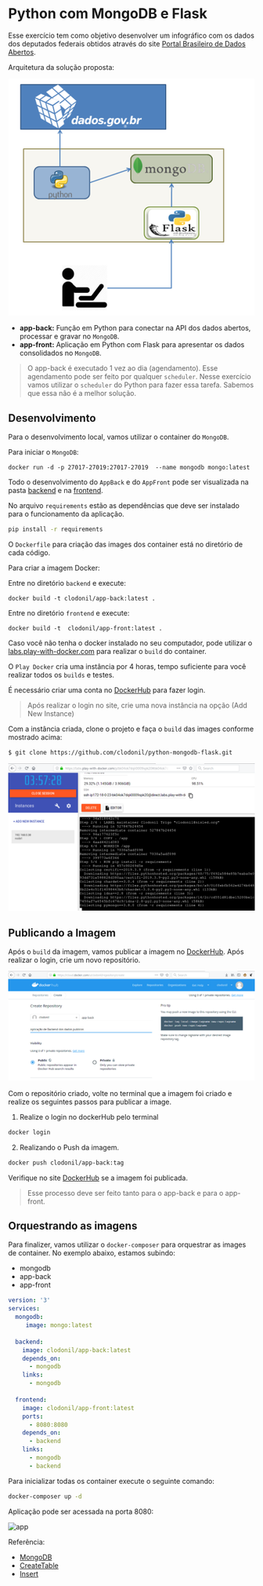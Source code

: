 # Python com MongoDB e Flask

Esse exercício tem como objetivo desenvolver um infográfico com os dados dos deputados federais obtidos através do site [Portal Brasileiro de Dados Abertos](https://dadosabertos.camara.leg.br/).

Arquitetura da solução proposta:

![arquitetura](img/arquitetura.png)


* **app-back:** Função em Python para conectar na API dos dados abertos, processar e gravar no `MongoDB`.
* **app-front:** Aplicação em Python com Flask para apresentar os dados consolidados no `MongoDB`.

> O app-back é executado 1 vez ao dia (agendamento). Esse agendamento pode ser feito por qualquer `scheduler`. Nesse exercício vamos utilizar o `scheduler` do  Python para fazer essa tarefa. Sabemos que essa não é a melhor solução.


## Desenvolvimento

Para o desenvolvimento local, vamos utilizar o container do `MongoDB`.

Para iniciar o `MongoDB`:

```
docker run -d -p 27017-27019:27017-27019  --name mongodb mongo:latest
```

Todo o desenvolvimento do `AppBack` e do `AppFront` pode ser visualizada na pasta [backend](backend) e na [frontend](frontend).

No arquivo `requirements` estão as dependências que deve ser instalado para o funcionamento da aplicação.

```bash
pip install -r requirements
```  

O `Dockerfile` para criação das images dos container está no diretório de cada código.
 
Para criar a imagem Docker:

Entre no diretório `backend` e execute:

```
docker build -t clodonil/app-back:latest .
```
Entre no diretório `frontend` e execute:

```
docker build -t  clodonil/app-front:latest .
```

Caso você não tenha o docker instalado no seu computador, pode utilizar o [labs.play-with-docker.com](https://labs.play-with-docker.com) para realizar o `build` do container.

O `Play Docker` cria uma instância por 4 horas, tempo suficiente para você realizar todos os `builds` e testes.

É necessário criar uma conta no [DockerHub](https://hub.docker.com/) para fazer login.

> Após realizar o login no site, crie uma nova instância na opção (Add New Instance)

Com a instância criada, clone o projeto e faça o `build` das images conforme mostrado acima:

```bash
$ git clone https://github.com/clodonil/python-mongodb-flask.git
```
  
 ![instance](img/instance.png)

## Publicando a Imagem

Após o `build` da imagem, vamos publicar a imagem no [DockerHub](https://hub.docker.com/). Após realizar o login, crie um novo repositório.

![createrepo](img/create_repo.png)

Com o repositório criado, volte no terminal que a imagem foi criado e realize os seguintes passos para publicar a image.


1. Realize o login no dockerHub pelo terminal
```bash
docker login
```

2. Realizando o Push da imagem.

```bash
docker push clodonil/app-back:tag
```
Verifique no site [DockerHub](https://hub.docker.com/) se a imagem foi publicada.

> Esse processo deve ser feito tanto para o app-back e para o app-front. 

## Orquestrando as imagens

Para finalizer, vamos utilizar o `docker-composer` para orquestrar as images de container. No exemplo abaixo, estamos subindo:

- mongodb
- app-back
- app-front

```yaml
version: '3'
services:
  mongodb:
     image: mongo:latest
 
  backend:
    image: clodonil/app-back:latest
    depends_on:
      - mongodb
    links:
      - mongodb

  frontend:
    image: clodonil/app-front:latest
    ports:
      - 8080:8080
    depends_on:
      - backend
    links:
      - mongodb
      - backend
```

Para inicializar todas os container execute o seguinte comando:

```bash
docker-composer up -d
```

Aplicação pode ser acessada na porta 8080:

![app](img/app.png)


Referência:

- [MongoDB](https://medium.com/grupy-rn/trabalhando-com-python-e-mongodb-1d23ee042658)
- [CreateTable](https://www.w3schools.com/python/python_mongodb_create_db.asp)
- [Insert](https://www.w3schools.com/python/python_mongodb_insert.asp)
